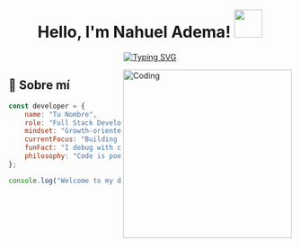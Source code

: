 <h1 align="center">
Hello, I'm Nahuel Adema!
	<a href="https://github.com/Bouaskaoun" target="_self">
		<img src="https://emojis.slackmojis.com/emojis/images/1577305505/7373/hand_wave.gif?1577305505" width="50" />
	</a>
</h1>
<p align="center">
<a href="https://git.io/typing-svg"><img src="https://readme-typing-svg.herokuapp.com?font=Fira+Code&pause=1000&center=true&vCenter=true&width=435&lines=Full+Stack+Developer+Junior;Amante+de+JavaScript+y+React;Aprendiendo+y+creciendo+cada+d%C3%ADa" alt="Typing SVG" /></a>
</p>

<img align="right" alt="Coding" width="300" src="https://i.pinimg.com/originals/01/f2/b5/01f2b5343d905ce6810cdbf2c40a7931.gif">

## 🚀 Sobre mí

```javascript
const developer = {
    name: "Tu Nombre",
    role: "Full Stack Developer",
    mindset: "Growth-oriented",
    currentFocus: "Building amazing web experiences",
    funFact: "I debug with console.log and I'm not ashamed! 🐛",
    philosophy: "Code is poetry, bugs are just... abstract art 🎨"
};

console.log("Welcome to my digital playground! 🎪");
```
